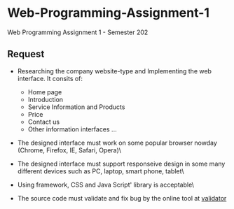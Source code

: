 # Web-Programming-Assignment-1 #
Web Programming Assignment 1 - Semester 202

## Request ##
- Researching the company website-type and Implementing the web interface. It consits of:
  * Home page
  * Introduction
  * Service Information and Products
  * Price
  * Contact us
  * Other information interfaces ...

- The designed interface must work on some popular browser nowday (Chrome, Firefox, IE, Safari, Opera)\
- The designed interface must support responseive design in some many different devices such as PC, laptop, smart phone, tablet\
- Using framework, CSS and Java Script' library is acceptable\
- The source code must validate and fix bug by the online tool at [validator](https://validator.w3.org/)
